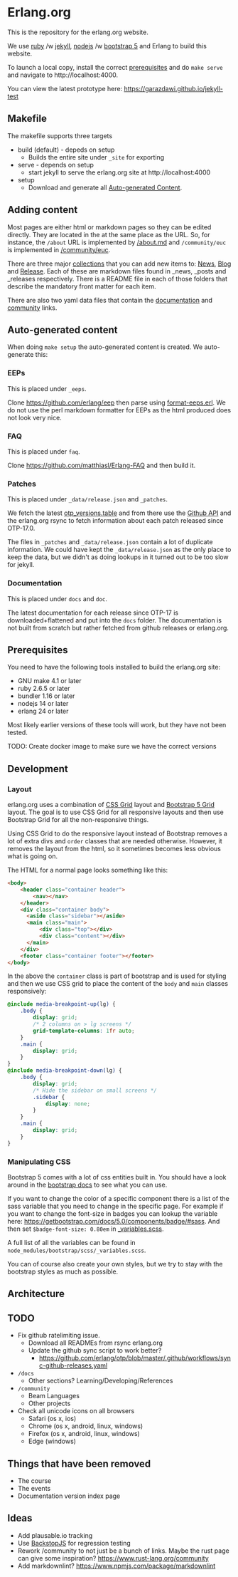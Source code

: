 # Erlang.org

This is the repository for the erlang.org website.

We use [ruby] /w [jekyll], [nodejs] /w [bootstrap 5] and Erlang to build this website.

To launch a local copy, install the correct [prerequisites](#Prerequisites) and do `make serve` and navigate to http://localhost:4000.

You can view the latest prototype here: https://garazdawi.github.io/jekyll-test

[ruby]: https://ruby.org
[jekyll]: https://jekyllrb.com/
[nodejs]: https://nodejs.org
[bootstrap 5]: https://getbootstrap.com/docs/5.0/

## Makefile

The makefile supports three targets

* build (default) - depeds on setup
  * Builds the entire site under `_site` for exporting
* serve - depends on setup
  * start jekyll to serve the erlang.org site at http://localhost:4000
* setup
  * Download and generate all [Auto-generated Content](#Auto-generated-content).

## Adding content

Most pages are either html or markdown pages so they can be edited directly. They
are located in the at the same place as the URL. So, for instance, the `/about` URL
is implemented by [/about.md](/about.md) and `/community/euc` is implemented in
[/community/euc](/community/euc.md).

There are three major [collections](https://jekyllrb.com/docs/collections/) that
you can add new items to: [News], [Blog] and [Release]. Each of these are
markdown files found in _news, _posts and _releases respectively. There is a
README file in each of those folders that describe the mandatory front matter
for each item.

There are also two yaml data files that contain the [documentation] and [community] links.

[News]: /_news/README.md
[Blog]: /_posts/README.md
[Release]: /_releases/README.md
[documentation]: [/_data/doc-links.yaml]
[community]: [/_data/community-links.yaml]

## Auto-generated content

When doing `make setup` the auto-generated content is created. We auto-generate this:

### EEPs

This is placed under `_eeps`.

Clone https://github.com/erlang/eep then parse using [format-eeps.erl]. We do not use
the perl markdown formatter for EEPs as the html produced does not look very nice.

[format-eeps.erl]: _scripts/src/format-eeps.erl

### FAQ

This is placed under `faq`.

Clone https://github.com/matthiasl/Erlang-FAQ and then build it.

### Patches

This is placed under `_data/release.json` and `_patches`.

We fetch the latest [otp_versions.table] and from there use the [Github API](https://docs.github.com/en/rest)
and the erlang.org rsync to fetch information about each patch released since OTP-17.0.

The files in `_patches` and `_data/release.json` contain a lot of duplicate information. We could have kept the
`_data/release.json` as the only place to keep the data, but we didn't as doing lookups in it turned out to
be too slow for jekyll.

[otp_versions.table]: https://github.com/erlang/otp/blob/master/otp_versions.table

### Documentation

This is placed under `docs` and `doc`.

The latest documentation for each release since OTP-17 is downloaded+flattened and put into the `docs` folder.
The documentation is not built from scratch but rather fetched from github releases or erlang.org.

## Prerequisites

You need to have the following tools installed to build the erlang.org site:

* GNU make 4.1 or later
* ruby 2.6.5 or later
* bundler 1.16 or later
* nodejs 14 or later
* erlang 24 or later

Most likely earlier versions of these tools will work, but they have not been tested.

TODO: Create docker image to make sure we have the correct versions

## Development

### Layout

erlang.org uses a combination of [CSS Grid] layout and [Bootstrap 5
Grid] layout. The goal is to use CSS Grid for all responsive layouts
and then use Bootstrap Grid for all the non-responsive things.

Using CSS Grid to do the responsive layout instead of Bootstrap
removes a lot of extra divs and `order` classes that are needed
otherwise. However, it removes the layout from the html, so it
sometimes becomes less obvious what is going on.

[CSS Grid]: https://css-tricks.com/snippets/css/complete-guide-grid/
[Bootstrap 5 Grid]: https://getbootstrap.com/docs/5.0/layout/grid/

The HTML for a normal page looks something like this:

```html
<body>
    <header class="container header">
        <nav></nav>
    </header>
    <div class="container body">
      <aside class="sidebar"></aside>
      <main class="main">
          <div class="top"></div>
          <div class="content"></div>
      </main>
    </div>
    <footer class="container footer"></footer>
</body>
```

In the above the `container` class is part of bootstrap and is used for
styling and then we use CSS grid to place the content of the `body` and
`main` classes responsively:

```scss
@include media-breakpoint-up(lg) {
    .body {
        display: grid;
        /* 2 columns on > lg screens */
        grid-template-columns: 1fr auto;
    }
    .main {
        display: grid;
    }
}
@include media-breakpoint-down(lg) {
    .body {
        display: grid;
        /* Hide the sidebar on small screens */
        .sidebar {
            display: none;
        }
    }
    .main {
        display: grid;
    }
}
```

### Manipulating CSS

Bootstrap 5 comes with a lot of css entities built in. You should have a look around in the [bootstrap docs] to see what you can use.

If you want to change the color of a specific component there is a list of the sass variable that you need to change in the specific page. For example if you want to change the font-size in badges you can lookup the variable here: https://getbootstrap.com/docs/5.0/components/badge/#sass. And then set `$badge-font-size: 0.80em` in [_variables.scss](_sass/_variables.scss]).

A full list of all the variables can be found in `node_modules/bootstrap/scss/_variables.scss`.

You can of course also create your own styles, but we try to stay with the bootstrap styles as much as possible.

[bootstrap docs]: https://getbootstrap.com/docs/5.0/

## Architecture

## TODO

* Fix github ratelimiting issue.
  * Download all READMEs from rsync erlang.org
  * Update the github sync script to work better?
    * https://github.com/erlang/otp/blob/master/.github/workflows/sync-github-releases.yaml
* `/docs`
  * Other sections? Learning/Developing/References
* `/community`
  * Beam Languages
  * Other projects
* Check all unicode icons on all browsers
  * Safari (os x, ios)
  * Chrome (os x, android, linux, windows)
  * Firefox (os x, android, linux, windows)
  * Edge (windows)
## Things that have been removed

* The course
* The events
* Documentation version index page

## Ideas

* Add plausable.io tracking
* Use [BackstopJS](https://css-tricks.com/automating-css-regression-testing/) for regression testing 
* Rework /community to not just be a bunch of links. Maybe the rust page can give some inspiration? https://www.rust-lang.org/community
* Add markdownlint? https://www.npmjs.com/package/markdownlint